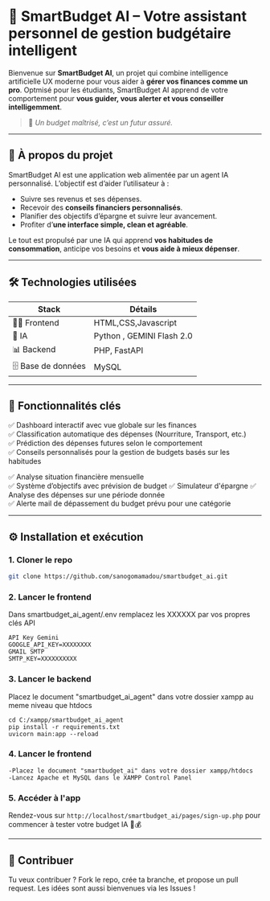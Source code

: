# 💸 SmartBudget AI – Votre assistant personnel de gestion budgétaire intelligent

Bienvenue sur **SmartBudget AI**, un projet qui combine intelligence artificielle UX moderne pour vous aider à **gérer vos finances comme un pro**. Optmisé pour les étudiants, SmartBudget AI apprend de votre comportement pour **vous guider, vous alerter et vous conseiller intelligemment**.

> 🚀 *Un budget maîtrisé, c’est un futur assuré.*

---

## 🧠 À propos du projet

SmartBudget AI est une application web alimentée par un agent IA personnalisé. L’objectif est d’aider l’utilisateur à :
- Suivre ses revenus et ses dépenses.
- Recevoir des **conseils financiers personnalisés**.
- Planifier des objectifs d’épargne et suivre leur avancement.
- Profiter d’**une interface simple, clean et agréable**.

Le tout est propulsé par une IA qui apprend **vos habitudes de consommation**, anticipe vos besoins et **vous aide à mieux dépenser**.

---

## 🛠️ Technologies utilisées

| Stack | Détails |
|------|---------|
| 👨‍💻 Frontend | HTML,CSS,Javascript |
| 🧠 IA | Python , GEMINI Flash 2.0 |
| 📊 Backend | PHP, FastAPI |
| 🗄️ Base de données | MySQL |


---

## 🧩 Fonctionnalités clés

✅ Dashboard interactif avec vue globale sur les finances  
✅ Classification automatique des dépenses (Nourriture, Transport, etc.)  
✅ Prédiction des dépenses futures selon le comportement  
✅ Conseils personnalisés pour la gestion de budgets basés sur les habitudes

✅ Analyse situation financière mensuelle  
✅ Système d’objectifs avec prévision de budget
✅ Simulateur d'épargne
✅ Analyse des dépenses sur une période donnée  
✅ Alerte mail de dépassement du budget prévu pour une catégorie 


---

## ⚙️ Installation et exécution

### 1. Cloner le repo

```bash
git clone https://github.com/sanogomamadou/smartbudget_ai.git
````

### 2. Lancer le frontend

Dans smartbudget_ai_agent/.env remplacez les XXXXXX par vos propres clés API
```
API Key Gemini
GOOGLE_API_KEY=XXXXXXXX
GMAIL SMTP
SMTP_KEY=XXXXXXXXXX
```

### 3. Lancer le backend

Placez le document "smartbudget_ai_agent" dans votre dossier xampp au meme niveau que htdocs

```Dans le Terminal tapez
cd C:/xampp/smartbudget_ai_agent
pip install -r requirements.txt
uvicorn main:app --reload
```

### 4. Lancer le frontend

```
-Placez le document "smartbudget_ai" dans votre dossier xampp/htdocs
-Lancez Apache et MySQL dans le XAMPP Control Panel
```

### 5. Accéder à l'app

Rendez-vous sur `http://localhost/smartbudget_ai/pages/sign-up.php` pour commencer à tester votre budget IA 🤖💰

---

## 🙌 Contribuer

Tu veux contribuer ? Fork le repo, crée ta branche, et propose un pull request.
Les idées sont aussi bienvenues via les Issues !
